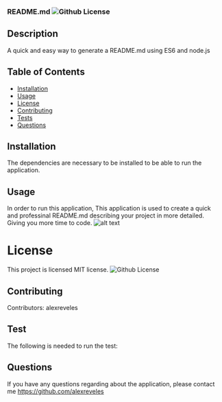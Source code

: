 
  ### README.md ![Github License](https://img.shields.io/badge/license-MIT-red.svg)
  
  ## Description
  A quick and easy way to generate a README.md using ES6 and node.js
  ##  Table of Contents
  * [Installation](#installation)
  * [Usage](#usage)
  * [License](#License)
  * [Contributing](#contributing)
  * [Tests](#Tests)
  * [Questions](#questions)
  ## Installation
  The dependencies are necessary to be installed to be able to run the application.
  ## Usage
  In order to run this application, This application is used to create a  quick and professinal README.md describing your project in more detailed. Giving you more time to code.
  ![alt text](assets/images/screenshot.png)
  # License
  This project is  licensed MIT license.
  ![Github License](https://img.shields.io/badge/license-MIT-red.svg)
  ## Contributing
  Contributors: alexreveles
  ## Test
  The following is needed to run the test: 
  ## Questions
  If you have any questions regarding about the application, please contact me https://github.com/alexreveles
